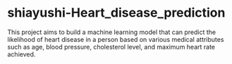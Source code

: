 # shiayushi-Heart_disease_prediction
This project aims to build a machine learning model that can predict the likelihood of heart disease in a person based on various medical attributes such as age, blood pressure, cholesterol level, and maximum heart rate achieved.
